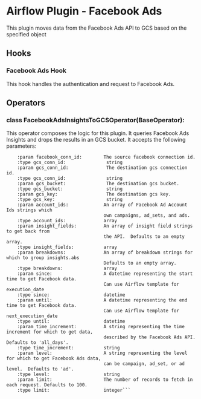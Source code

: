 # Airflow Plugin - Facebook Ads
This plugin moves data from the Facebook Ads API to GCS based on the specified object

## Hooks
### Facebook Ads Hook
This hook handles the authentication and request to Facebook Ads.

## Operators
### class FacebookAdsInsightsToGCSOperator(BaseOperator):
This operator composes the logic for this plugin. It queries Facebook Ads Insights and drops the results in an GCS bucket. It accepts the following parameters:
``` Facebook Ads Insights To gcs Operator
    :param facebook_conn_id:        The source facebook connection id.
    :type gcs_conn_id:               string
    :param gcs_conn_id:              The destination gcs connection id.
    :type gcs_conn_id:               string
    :param gcs_bucket:               The destination gcs bucket.
    :type gcs_bucket:                string
    :param gcs_key:                  The destination gcs key.
    :type gcs_key:                   string
    :param account_ids:             An array of Facebook Ad Account Ids strings which
                                    own campaigns, ad_sets, and ads.
    :type account_ids:              array
    :param insight_fields:          An array of insight field strings to get back from
                                    the API.  Defaults to an empty array.
    :type insight_fields:           array
    :param breakdowns:              An array of breakdown strings for which to group insights.abs
                                    Defaults to an empty array.
    :type breakdowns:               array
    :param since:                   A datetime representing the start time to get Facebook data.
                                    Can use Airflow template for execution_date
    :type since:                    datetime
    :param until:                   A datetime representing the end time to get Facebook data.
                                    Can use Airflow template for next_execution_date
    :type until:                    datetime
    :param time_increment:          A string representing the time increment for which to get data,
                                    described by the Facebook Ads API. Defaults to 'all_days'.
    :type time_increment:           string
    :param level:                   A string representing the level for which to get Facebook Ads data,
                                    can be campaign, ad_set, or ad level.  Defaults to 'ad'.
    :type level:                    string
    :param limit:                   The number of records to fetch in each request. Defaults to 100.
    :type limit:                    integer```
